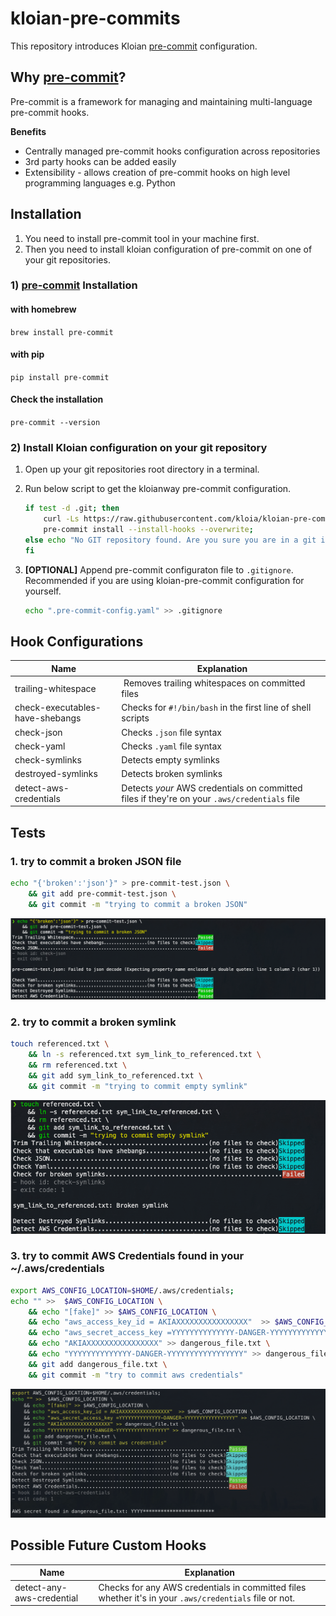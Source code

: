 # kloian-pre-commits
This repository introduces Kloian [pre-commit](https://github.com/pre-commit/pre-commit) configuration. 

## Why [pre-commit](https://pre-commit.com/)?

Pre-commit is a framework for managing and maintaining multi-language pre-commit hooks.

**Benefits**
- Centrally managed pre-commit hooks configuration across repositories
- 3rd party hooks can be added easily
- Extensibility - allows creation of pre-commit hooks on high level programming languages e.g. Python
## Installation
1. You need to install pre-commit tool in your machine first. 
2. Then you need to install kloian configuration of pre-commit on one of your git repositories. 

### 1) [pre-commit](https://pre-commit.com/) Installation


#### with homebrew
`brew install pre-commit`

#### with pip

`pip install pre-commit`


#### Check the installation

`pre-commit --version`

### 2) Install Kloian configuration on your git repository

1. Open up your git repositories root directory in a terminal.

2. Run below script to get the kloianway pre-commit configuration.
    ```bash
    if test -d .git; then 
        curl -Ls https://raw.githubusercontent.com/kloia/kloian-pre-commits/main/.pre-commit-config.yaml --output .pre-commit-config.yaml;
        pre-commit install --install-hooks --overwrite; 
    else echo "No GIT repository found. Are you sure you are in a git initialized root directory?"; 
    fi
    ```
3. **[OPTIONAL]** Append pre-commit configuraton file to `.gitignore`. Recommended if you are using kloian-pre-commit configuration for yourself.
    ```bash
    echo ".pre-commit-config.yaml" >> .gitignore
    ```

## Hook Configurations
| Name | Explanation | 
|--|--| 
| trailing-whitespace | Removes trailing whitespaces on committed files| 
| check-executables-have-shebangs | Checks for `#!/bin/bash` in the first line of shell scripts| 
| check-json | Checks `.json` file syntax | 
| check-yaml | Checks `.yaml` file syntax | 
| check-symlinks | Detects empty symlinks | 
| destroyed-symlinks | Detects broken symlinks | 
| detect-aws-credentials | Detects _your_ AWS credentials on committed files if they're on your `.aws/credentials` file | 

## Tests
### 1. try to commit a broken JSON file

```bash
echo "{'broken':'json'}" > pre-commit-test.json \
    && git add pre-commit-test.json \
    && git commit -m "trying to commit a broken JSON"
```
![](assets/broken_json_commit_output.png)

### 2. try to commit a  broken symlink
```bash
touch referenced.txt \
    && ln -s referenced.txt sym_link_to_referenced.txt \
    && rm referenced.txt \
    && git add sym_link_to_referenced.txt \
    && git commit -m "trying to commit empty symlink"
```
![](assets/broken_symlink_commit_output.png)

### 3. try to commit AWS Credentials found in your ~/.aws/credentials 

```bash
export AWS_CONFIG_LOCATION=$HOME/.aws/credentials; 
echo "" >>  $AWS_CONFIG_LOCATION \
    && echo "[fake]" >> $AWS_CONFIG_LOCATION \
    && echo "aws_access_key_id = AKIAXXXXXXXXXXXXXXXX"  >> $AWS_CONFIG_LOCATION \
    && echo "aws_secret_access_key =YYYYYYYYYYYYYY-DANGER-YYYYYYYYYYYYYYYYY" >> $AWS_CONFIG_LOCATION \
    && echo "AKIAXXXXXXXXXXXXXXXX" >> dangerous_file.txt \
    && echo "YYYYYYYYYYYYYY-DANGER-YYYYYYYYYYYYYYYYY" >> dangerous_file.txt \
    && git add dangerous_file.txt \
    && git commit -m "try to commit aws credentials"

```
![](assets/detect_aws_credentials.png)

## Possible Future Custom Hooks
|Name|Explanation|
|--|--|
|detect-any-aws-credential|Checks for any AWS credentials in committed files whether it's in your `.aws/credentials` file or not. |
